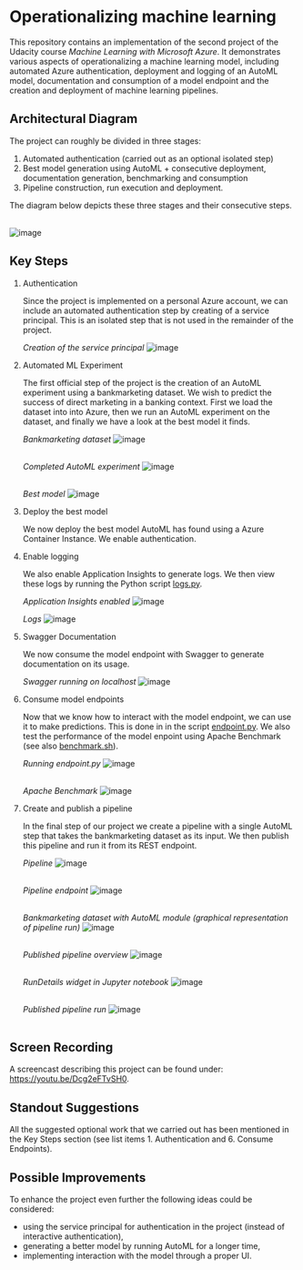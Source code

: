 # Operationalizing machine learning

This repository contains an implementation of the second project of the Udacity course *Machine Learning with Microsoft Azure*. It demonstrates various aspects of operationalizing a machine learning model, including automated Azure authentication, deployment and logging of an AutoML model, documentation and consumption of a model endpoint and the creation and deployment of machine learning pipelines.

## Architectural Diagram
The project can roughly be divided in three stages:
1. Automated authentication (carried out as an optional isolated step)
2. Best model generation using AutoML  + consecutive deployment, documentation generation, benchmarking and consumption
3. Pipeline construction, run execution and deployment. 

The diagram below depicts these three stages and their consecutive steps.
<br></br>

![image](../architecture/architecture.svg)

## Key Steps
1. Authentication
   
   Since the project is implemented on a personal Azure account, we can include an automated authentication step by creating of a service principal. This is an isolated step        that is not used in the remainder of the project.
   
   *Creation of the service principal*
   ![image](../screenshots/service_prinicipal.png)
2. Automated ML Experiment

   The first official step of the project is the creation of an AutoML experiment using a bankmarketing dataset. We wish to predict the success of direct marketing in a banking    context. First we load the dataset into into Azure, then we run an AutoML experiment on the dataset, and finally we have a look at the best model it finds.
   
   *Bankmarketing dataset*
   ![image](../screenshots/bankmarketing_dataset.png)
   <br></br>
   
   *Completed AutoML experiment*
   ![image](../screenshots/bankmarketing_data_automl.png)
   <br></br>
   
   *Best model*
   ![image](../screenshots/best_model.png)
3. Deploy the best model

   We now deploy the best model AutoML has found using a Azure Container Instance. We enable authentication.
4. Enable logging

   We also enable Application Insights to generate logs. We then view these logs by running the Python script [logs.py](./logs.py).
   
   *Application Insights enabled*
   ![image](../screenshots/application_insights.png)
   
   *Logs*
   ![image](../screenshots/logs.png)
5. Swagger Documentation

   We now consume the model endpoint with Swagger to generate documentation on its usage.
   
   *Swagger running on localhost*
   ![image](../screenshots/swagger.png)
6. Consume model endpoints

   Now that we know how to interact with the model endpoint, we can use it to make predictions. This is done in in the script [endpoint.py](./endpoint.py). We also test the        performance of the model enpoint using Apache Benchmark (see also [benchmark.sh](./benchmark.sh)). 
   
   *Running endpoint.py*
   ![image](../screenshots/endpoint.png)
   <br></br>
   
   *Apache Benchmark*
   ![image](../screenshots/apache_bench.png)
7. Create and publish a pipeline

   In the final step of our project we create a pipeline with a single AutoML step that takes the bankmarketing dataset as its input. We then publish this pipeline and run it      from its REST endpoint.
   
   *Pipeline*
   ![image](../screenshots/pipeline.png)
   <br></br>
   
   *Pipeline endpoint*
   ![image](../screenshots/pipeline_end_point.png)
   <br></br>
   
   *Bankmarketing dataset with AutoML module (graphical representation of pipeline run)*
   ![image](../screenshots/bankmarketing_data_automl.png)
   <br></br>
   
   *Published pipeline overview*
   ![image](../screenshots/published_pipeline_overview.png)
   <br></br>
   
   *RunDetails widget in Jupyter notebook*
   ![image](../screenshots/run_details.png)
   <br></br>
   
   *Published pipeline run*
   ![image](../screenshots/pipeline_rest_end_point_run.png)
   <br></br>

## Screen Recording
A screencast describing this project can be found under: https://youtu.be/Dcg2eFTvSH0.

## Standout Suggestions
All the suggested optional work that we carried out has been mentioned in the Key Steps section (see list items 1. Authentication and 6. Consume Endpoints). 

## Possible Improvements
To enhance the project even further the following ideas could be considered:
- using the service principal for authentication in the project (instead of interactive authentication),
- generating a better model by running AutoML for a longer time,
- implementing interaction with the model through a proper UI.
